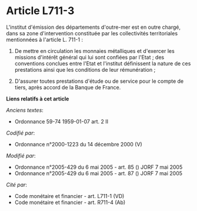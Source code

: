 # Article L711-3

L'institut d'émission des départements d'outre-mer est en outre chargé, dans sa zone d'intervention constituée par les
collectivités territoriales mentionnées à l'article L. 711-1 : 

1. De mettre en circulation les monnaies métalliques et d'exercer les missions d'intérêt général qui lui sont confiées par
l'Etat ; des conventions conclues entre l'Etat et l'institut définissent la nature de ces prestations ainsi que les
conditions de leur rémunération ; 

2. D'assurer toutes prestations d'étude ou de service pour le compte de tiers, après accord de la Banque de France.

**Liens relatifs à cet article**

_Anciens textes_:

  - Ordonnance 59-74 1959-01-07 art. 2 II

_Codifié par_:

  - Ordonnance n°2000-1223 du 14 décembre 2000 (V)

_Modifié par_:

  - Ordonnance n°2005-429 du 6 mai 2005 - art. 85 () JORF 7 mai 2005
  - Ordonnance n°2005-429 du 6 mai 2005 - art. 87 () JORF 7 mai 2005

_Cité par_:

  - Code monétaire et financier - art. L711-1 (VD)
  - Code monétaire et financier - art. R711-4 (Ab)
